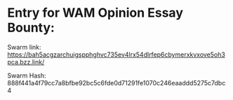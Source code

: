 # Entry for WAM Opinion Essay Bounty:

Swarm link:
https://bah5acgzarchuigspphghvc735ev4lrx54dlrfep6cbymerxkvxove5oh3pca.bzz.link/

Swarm Hash:
888f441a4f79cc7a8bfbe92bc5c6fde0d71291fe1070c246eaaddd5275c7dbc4
